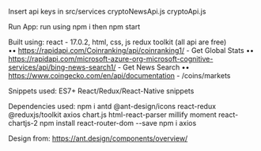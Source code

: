 Insert api keys in 
src/services
    cryptoNewsApi.js
    cryptoApi.js

Run App:
    run using npm i
    then npm start

Built using:
    react - 17.0.2, html, css, js
    redux toolkit
    (all api are free)
   •• https://rapidapi.com/Coinranking/api/coinranking1/
        - Get Global Stats
   •• https://rapidapi.com/microsoft-azure-org-microsoft-cognitive-services/api/bing-news-search1/
        - Get News Search
   •• https://www.coingecko.com/en/api/documentation
        - /coins/markets

Snippets used:
    ES7+ React/Redux/React-Native snippets

Dependencies used: 
     npm i antd @ant-design/icons react-redux @reduxjs/toolkit axios chart.js html-react-parser millify moment react-chartjs-2 
     npm install react-router-dom --save
     npm i axios

Design from: 
    https://ant.design/components/overview/
